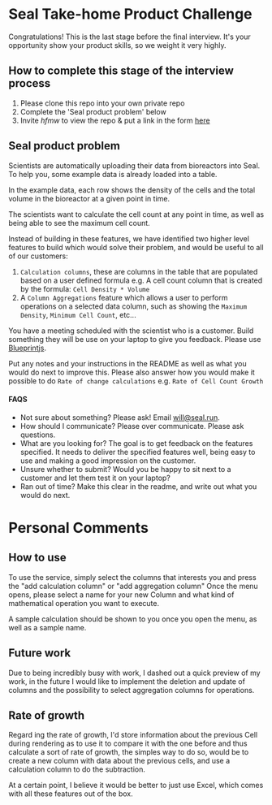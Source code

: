 # Seal Take-home Product Challenge

Congratulations! This is the last stage before the final interview. It's your opportunity show your product skills, so we weight it very highly.

## How to complete this stage of the interview process

1. Please clone this repo into your own private repo
2. Complete the 'Seal product problem' below
4. Invite _hfmw_ to view the repo & put a link in the form [here](https://forms.gle/E9LASH1Nyhoa3pu48)

## Seal product problem

Scientists are automatically uploading their data from bioreactors into Seal. To help you, some example data is already loaded into a table.

In the example data, each row shows the density of the cells and the total volume in the bioreactor at a given point in time.

The scientists want to calculate the cell count at any point in time, as well as being able to see the maximum cell count.

Instead of building in these features, we have identified two higher level features to build which would solve their problem, and would be useful to all of our customers:

1. `Calculation columns`, these are columns in the table that are populated based on a user defined formula e.g. A cell count column that is created by the formula: `Cell Density * Volume` 
2.  A `Column Aggregations` feature which allows a user to perform operations on a selected data column, such as showing the `Maximum Density`, `Minimum Cell Count`, etc...

You have a meeting scheduled with the scientist who is a customer. Build something they will be use on your laptop to give you feedback. Please use <a href="https://blueprintjs.com/">Blueprintjs</a>.

Put any notes and your instructions in the README as well as what you would do next to improve this. Please also answer how you would make it possible to do `Rate of change calculations` e.g. `Rate of Cell Count Growth`

#### FAQS

- Not sure about something? Please ask! Email will@seal.run.
- How should I communicate? Please over communicate. Please ask questions.
- What are you looking for? The goal is to get feedback on the features specified. It needs to deliver the specified features well, being easy to use and making a good impression on the customer.
- Unsure whether to submit? Would you be happy to sit next to a customer and let them test it on your laptop?
- Ran out of time? Make this clear in the readme, and write out what you would do next.

# Personal Comments

## How to use

To use the service, simply select the columns that interests you and press the "add calculation column" or "add aggregation column"
Once the menu opens, please select a name for your new Column and what kind of mathematical operation you want to execute.

A sample calculation should be shown to you once you open the menu, as well as a sample name.

## Future work

Due to being incredibly busy with work, I dashed out a quick preview of my work, in the future I would like to implement the deletion and update of columns and the possibility to select aggregation columns for operations.

## Rate of growth
Regard ing the rate of growth, I'd store information about the previous Cell during rendering as to use it to compare it with the one before and thus calculate a sort of rate of growth, the simples way to do so, would be to create a new column with data about the previous cells, and use a calculation column to do the subtraction.

At a certain point, I believe it would be better to just use Excel, which comes with all these features out of the box.
